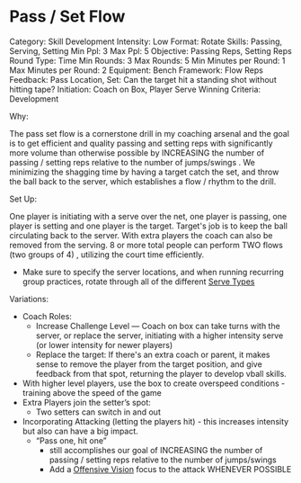 # Pass / Set Flow

Category: Skill Development
Intensity: Low
Format: Rotate
Skills: Passing, Serving, Setting
Min Ppl: 3
Max Ppl: 5
Objective: Passing Reps, Setting Reps
Round Type: Time
Min Rounds: 3
Max Rounds: 5
Min Minutes per Round: 1
Max Minutes per Round: 2
Equipment: Bench
Framework: Flow Reps
Feedback: Pass Location, Set: Can the target hit a standing shot without hitting tape?
Initiation: Coach on Box, Player Serve
Winning Criteria: Development

Why:

The pass set flow is a cornerstone drill in my coaching arsenal and the goal is to get efficient and quality passing and setting reps with significantly more volume than otherwise possible by INCREASING the number of passing / setting reps relative to the number of jumps/swings . We minimizing the shagging time by having a target catch the set, and throw the ball back to the server, which establishes a flow / rhythm to the drill. 

Set Up:

One player is initiating with a serve over the net, one player is passing, one player is setting and one player is the target. Target's job is to keep the ball circulating back to the server.  With extra players the coach can also be removed from the serving.  8 or more total people can perform TWO flows (two groups of 4) , utilizing the court time efficiently. 

- Make sure to specify the server locations, and when running recurring group practices, rotate through all of the different [Serve Types](Serve%20Types%2015682649815e80c8adf0e0eed4e0f073.md)

Variations:

- Coach Roles:
    - Increase Challenge Level — Coach on box can take turns with the server, or replace the server,  initiating with a higher intensity serve (or lower intensity for newer players)
    - Replace the target: If there's an extra coach or parent,  it makes sense to remove the player from the target position, and give feedback from that spot, returning the player to develop vball skills.
- With higher level players, use the box to create overspeed conditions - training above the speed of the game
- Extra Players join the setter’s spot:
    - Two setters can switch in and out
- Incorporating Attacking (letting the players hit) - this increases intensity but also can have a big impact.
    - “Pass one, hit one”
        - still accomplishes our goal of INCREASING the number of passing / setting reps relative to the number of jumps/swings
        - Add a [Offensive Vision](Offensive%20Vision%2015682649815e80b28219f88ddab5bd10.md) focus to the attack WHENEVER POSSIBLE
